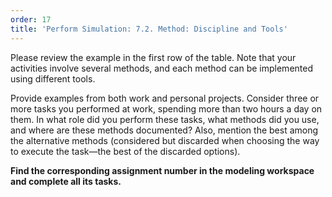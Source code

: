 ```yaml
---
order: 17
title: 'Perform Simulation: 7.2. Method: Discipline and Tools'
---
```


Please review the example in the first row of the table. Note that your activities involve several methods, and each method can be implemented using different tools.

Provide examples from both work and personal projects. Consider three or more tasks you performed at work, spending more than two hours a day on them. In what role did you perform these tasks, what methods did you use, and where are these methods documented? Also, mention the best among the alternative methods (considered but discarded when choosing the way to execute the task—the best of the discarded options).

**Find the corresponding assignment number in the modeling workspace and complete all its tasks.**